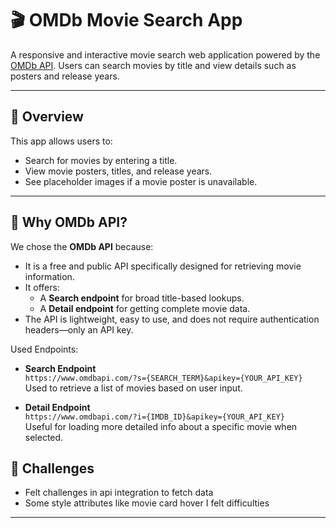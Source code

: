 # 🎬 OMDb Movie Search App

A responsive and interactive movie search web application powered by the [OMDb API](http://www.omdbapi.com/). Users can search movies by title and view details such as posters and release years.

---

## 📌 Overview

This app allows users to:
- Search for movies by entering a title.
- View movie posters, titles, and release years.
- See placeholder images if a movie poster is unavailable.
  
---

## 🔗 Why OMDb API?

We chose the **OMDb API** because:
- It is a free and public API specifically designed for retrieving movie information.
- It offers:
  - A **Search endpoint** for broad title-based lookups.
  - A **Detail endpoint** for getting complete movie data.
- The API is lightweight, easy to use, and does not require authentication headers—only an API key.

Used Endpoints:
- **Search Endpoint**  
  `https://www.omdbapi.com/?s={SEARCH_TERM}&apikey={YOUR_API_KEY}`  
  Used to retrieve a list of movies based on user input.

- **Detail Endpoint**  
  `https://www.omdbapi.com/?i={IMDB_ID}&apikey={YOUR_API_KEY}`  
  Useful for loading more detailed info about a specific movie when selected.

## 📌 Challenges

- Felt challenges in api integration to fetch data
- Some style attributes like movie card hover I felt difficulties

---




